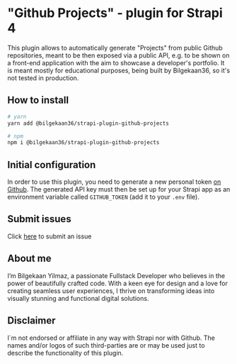 # "Github Projects" - plugin for Strapi 4

This plugin allows to automatically generate "Projects" from public Github repositories, meant to be then exposed via a public API, e.g. to be shown on a front-end application with the aim to showcase a developer's portfolio.
It is meant mostly for educational purposes, being built by Bilgekaan36, so it's not tested in production.

## How to install

```bash
# yarn
yarn add @bilgekaan36/strapi-plugin-github-projects

# npm
npm i @bilgekaan36/strapi-plugin-github-projects
```

## Initial configuration

In order to use this plugin, you need to generate a new personal token [on Github](https://github.com/settings/tokens).
The generated API key must then be set up for your Strapi app as an environment variable called `GITHUB_TOKEN` (add it to your `.env` file).

## Submit issues

Click [here](https://github.com/kaan36/strapi-plugin-github-projects/issues/new) to submit an issue

## About me

I’m Bilgekaan Yilmaz, a passionate Fullstack Developer who believes in the power of beautifully crafted code. With a keen eye for design and a love for creating seamless user experiences, I thrive on transforming ideas into visually stunning and functional digital solutions.

## Disclaimer

I`m not endorsed or affiliate in any way with Strapi nor with Github. The names and/or logos of such third-parties are or may be used just to describe the functionality of this plugin.